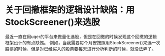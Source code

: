 # 关于回撤框架的逻辑设计缺陷：用StockScreener()来选股


最近一直在用uqer的平台来做量化选股，但是在回撤的时候发现这个回撤的逻辑框架设计的有点缺憾。
例如，当我需要每个月安按照用StockScreener()来选一次股票的时候，但是对已经买入的股票要每天进行分析判断的时候，就没法弄了。

